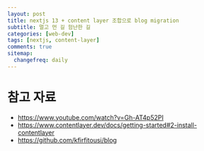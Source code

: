 ```yaml
---
layout: post
title: nextjs 13 + content layer 조합으로 blog migration
subtitle: 멀고 먼 길 험난한 길
categories: [web-dev]
tags: [nextjs, content-layer]
comments: true
sitemap:
  changefreq: daily
---
```


# 참고 자료

- <https://www.youtube.com/watch?v=Gh-AT4p52PI>
- <https://www.contentlayer.dev/docs/getting-started#2-install-contentlayer>
- <https://github.com/kfirfitousi/blog>
